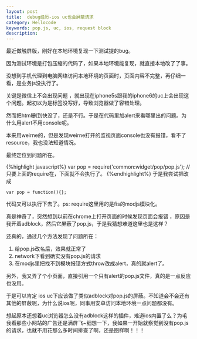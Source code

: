 ```yaml
---
layout: post
title:  debug经历-ios uc也会屏蔽请求
category: Hellocode
keywords: pop.js, uc, ios, request block
description: 
---
```


最近做触屏版，刚好在本地环境复现一下测试提的bug。

因为测试环境是打包压缩的代码了，如果本地环境能复现，就直接本地改了了事。

没想到手机代理到电脑网络访问本地环境的页面时，页面内容不完整，再仔细一看，是业务js没执行了。

关键是微信上不会出现问题 ，就出现在iphone5s跟我的iphone6的uc上会出现这个问题。起初以为是标签没写好，导致浏览器做了容错处理。

然而把html删到快没了，还是不行。于是在代码里加alert来看哪里出的问题。为什么用alert不用console呢。

本来用weirne的，但是发现weirne打开的监视页面console也没有报错，看不了resource，我也没法知道情况。

最终定位到问题所在。

{%highlight javascript%}
var pop = require('common:widget/pop/pop.js');
//只要上面的require在，下面就不会执行了。
{%endhighlight%}
于是我尝试把改成

~~~
var pop = function(){};
~~~

代码又可以执行下去了。ps: require这里用的是fis的modjs模块化。

真是神奇了，突然想到以前在chrome上打开页面的时候发现页面会报错 ，原因是我开着adblock，然后它屏蔽了pop.js，于是我猜想难道这里也是这样？

还真的，通过几个方法发现了问题所在：

1. 给pop.js改名后，效果就正常了
2. network下看到确实没有pop.js的请求
3. 在modjs里把找不到模块报错方式throw改成alert，真的就alert了。

另外，我又弄了个小页面，直接引用一个只有alert的pop.js文件，真的是一点反应也没用。

于是可以肯定 ios uc下应该做了类似adblock对pop.js的屏蔽。不知道会不会还有其他的屏蔽呢，为什么说ios呢，同事用安卓访问本地环境一点问题都没有。

想起原本还想着uc浏览器怎么没有adblock这样的插件，难道ios内置了么？为毛我看那些小网站的广告还是满屏飞~细想一下，我如果一开始就察觉到没有pop.js的请求，也就不用花那么多时间排查了啊，还是图样啊！！！
